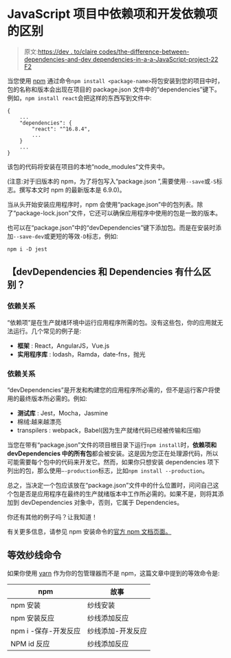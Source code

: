 # JavaScript 项目中依赖项和开发依赖项的区别

> 原文:[https://dev . to/claire codes/the-difference-between-dependencies-and-dev dependencies-in-a-a-JavaScript-project-22 F2](https://dev.to/clairecodes/the-difference-between-dependencies-and-devdependencies-in-a-javascript-project-22f2)

当您使用 [npm](https://www.npmjs.com/) 通过命令`npm install <package-name>`将包安装到您的项目中时，包的名称和版本会出现在项目的 package.json 文件中的“dependencies”键下。例如，`npm install react`会把这样的东西写到文件中:

```
{
    ...
    "dependencies": {
        "react": "^16.8.4",
        ...
    }
    ...
} 
```

该包的代码将安装在项目的本地“node_modules”文件夹中。

(注意:对于旧版本的 npm，为了将包写入“package.json ”,需要使用`--save`或`-S`标志。撰写本文时 npm 的最新版本是 6.9.0)。

当从头开始安装应用程序时，npm 会使用“package.json”中的包列表。除了“package-lock.json”文件，它还可以确保应用程序中使用的包是一致的版本。

也可以在“package.json”中的“devDependencies”键下添加包。而是在安装时添加`--save-dev`或更短的等效`-D`标志，例如:

```
npm i -D jest 
```

## 【devDependencies 和 Dependencies 有什么区别？

### [](#dependencies)依赖关系

“依赖项”是在生产就绪环境中运行应用程序所需的包。没有这些包，你的应用就无法运行。几个常见的例子是:

*   **框架** : React，AngularJS，Vue.js
*   **实用程序库** : lodash，Ramda，date-fns，抛光

### [](#devdependencies)依赖关系

“devDependencies”是开发和构建您的应用程序所必需的，但不是运行客户将使用的最终版本所必需的。例如:

*   **测试库** : Jest，Mocha，Jasmine
*   棉绒:越来越漂亮
*   transpilers : webpack，Babel(因为生产就绪代码已经被传输和压缩)

当您在带有“package.json”文件的项目根目录下运行`npm install`时，**依赖项和 devDependencies 中的所有包**都会被安装。这是因为您正在处理源代码，所以可能需要每个包中的代码来开发它。然而，如果你只想安装 dependencies 项下列出的包，那么使用`—-production`标志，比如`npm install --production`。

总之，当决定一个包应该放在“package.json”文件中的什么位置时，问问自己这个包是否是应用程序在最终的生产就绪版本中工作所必需的。如果不是，则将其添加到 devDependencies 对象中，否则，它属于 Dependencies。

你还有其他的例子吗？让我知道！

有关更多信息，请参见 npm 安装命令的[官方 npm 文档页面。](https://docs.npmjs.com/cli/install)

## [](#equivalent-yarn-commands)等效纱线命令

如果你使用 [yarn](https://yarnpkg.com/) 作为你的包管理器而不是 npm，这篇文章中提到的等效命令是:

| npm | 故事 |
| --- | --- |
| npm 安装 | 纱线安装 |
| npm 安装反应 | 纱线添加反应 |
| npm i -保存-开发反应 | 纱线添加-开发反应 |
| NPM id 反应 | 纱线添加反应 |